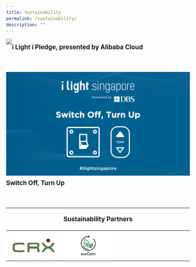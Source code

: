 ```yaml
---
title: Sustainability
permalink: /sustainability/
description: ""
---
```

<a href="/sustainability/ilightipledge"><img align="left" src="/images/Sustainability/compressed%20202301_iiight%20singapore%20(ilip%20banner%20-%201920px%20x%201080px)-min.jpg"></a>
<p style="font-size:17px; line-height:40px">
<b>i Light i Pledge, presented by Alibaba Cloud</b></p>	

<br>
		
<a href="/sustainability/switch-off-turn-up"><img align="left" src="/images/Sustainability/ilight%20switch%20off%20turn%20up%20(1)-03.png"></a>
<p style="font-size:17px; line-height:40px">
<b>Switch Off, Turn Up</b></p>																			 

<br>
<table style="width:100%">
<thead><tr><th colspan="4"><p style="font-size: 17px; line-height: 20px"> Sustainability Partners</p></th>
	</tr></thead>
	<tbody>
		<tr>
			<td style="width:30%"><a href="https://www.climateresources.net" target="_blank"><img src="/images/About/Sponsor%20Acknowledgement/crx_resized%20web%20version.png" align="left"></a></td>
			<td style="width:30%"><a href="https://www.susGain.com" target="_blank"><img src="/images/About/Sponsor%20Acknowledgement/sus%20grain_resized%20web%20version.png" align="left"></a></td>
			<td style="width:40%"></td>
		</tr>
	</tbody>
</table><p></p>